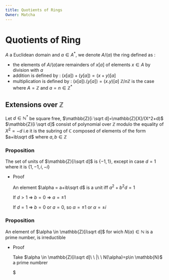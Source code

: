 ```yaml
---
title: Quotients of Rings
Owner: Matcha
---
```

  
# Quotients of Ring
$A$ a Euclidean domain and $a\in A^*$, we denote $A/(a)$ the ring defined as :
- the elements of $A/(a)$are remainders of $x[a]$ of elements $x\in A$ by division with $a$
- addition is defined by : $(x[a])+(y[a])=(x+y)[a]$
- multiplication is defined by : $(x[a]).(y[a])=(x.y)[a]$
$\mathbb{Z}/n\mathbb{Z}$ is the case where $A=\mathbb{Z}$ and $a=n\in \mathbb{Z}^*$
  
  
## Extensions over $\mathbb{Z}$
Let $d\in \mathbb{N}^*$ be square free, $\mathbb{Z}[i \sqrt d]=\mathbb{Z}[X]/(X^2+d)$
$\mathbb{Z}[i \sqrt d]$ consist of polynomial over $\mathbb{Z}$ modulo the equality of $X^2=-d$
i.e it is the subring of $\mathbb{C}$ composed of elements of the form $a+ib\sqrt d$ where $a,b\in \mathbb{Z}$
  
  
### Proposition
The set of units of $\mathbb{Z}[i\sqrt d]$ is $\{-1,1\}$, except in case $d = 1$ where it is $\{1,-1,i,-i\}$
- Proof
    
    An element $\alpha = a+ib\sqrt d$ is a unit iff $a^2+b^2d=1$
    
    If $d>1\ \Rightarrow$ $b=0\ \Rightarrow\ a=\pm 1$
    
    If $d=1\ \Rightarrow\ b=0$ or $a=0$, so $\alpha=\pm 1$ or $\alpha = \pm i$
    
      
    
  
  
### Proposition
An element of $\alpha \in \mathbb{Z}[i\sqrt d]$ for wich $N(\alpha)\in \mathbb{N}$ is a prime number, is irreductible
- Proof
    
    Take $\alpha \in \mathbb{Z}[i\sqrt d]\ \ |\ \ N(\alpha)=p\in \mathbb{N}$ a prime numbrer
    
    $